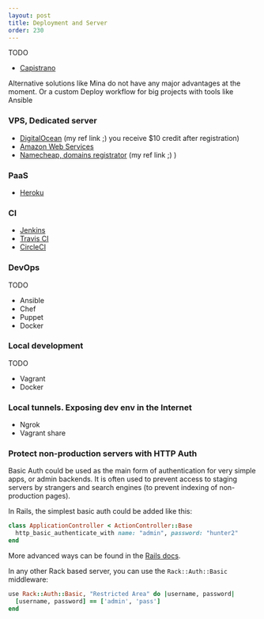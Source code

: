 ```yaml
---
layout: post
title: Deployment and Server
order: 230
---
```


TODO

* [Capistrano](http://capistranorb.com/)

Alternative solutions like Mina do not have any major advantages at the moment.
Or a custom Deploy workflow for big projects with tools like Ansible

### VPS, Dedicated server

* [DigitalOcean](https://m.do.co/c/20534050b97f) (my ref link ;) you receive $10 credit after registration)
* [Amazon Web Services]()
* [Namecheap, domains registrator](https://www.namecheap.com/?aff=62428) (my ref link ;) )

### PaaS

* [Heroku](https://www.heroku.com/)

### CI 

* [Jenkins](https://jenkins.io/)
* [Travis CI](https://travis-ci.org/)
* [CircleCI](https://circleci.com/)

### DevOps

TODO

* Ansible
* Chef
* Puppet
* Docker

### Local development

TODO

* Vagrant
* Docker

### Local tunnels. Exposing dev env in the Internet

* Ngrok
* Vagrant share

### Protect non-production servers with HTTP Auth

Basic Auth could be used as the main form of authentication for very simple apps, or admin backends. It is often used to prevent access to staging servers by strangers and search engines (to prevent indexing of non-production pages).

In Rails, the simplest basic auth could be added like this:

```ruby
class ApplicationController < ActionController::Base
  http_basic_authenticate_with name: "admin", password: "hunter2"
end
```

More advanced ways can be found in the [Rails docs](http://api.rubyonrails.org/classes/ActionController/HttpAuthentication/Basic.html).

In any other Rack based server, you can use the `Rack::Auth::Basic` middleware:

```ruby
use Rack::Auth::Basic, "Restricted Area" do |username, password|
  [username, password] == ['admin', 'pass']
end
```
